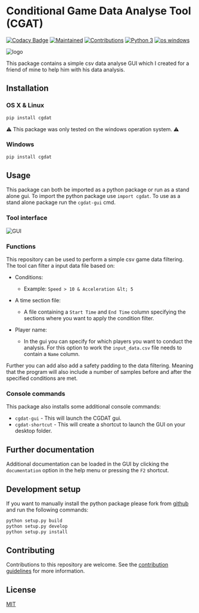 # Conditional Game Data Analyse Tool (CGAT)

[![Codacy Badge](https://api.codacy.com/project/badge/Grade/affacdc15e004c02a4bffe9bb1d65ae9)](https://www.codacy.com/app/rickstaa/CGDAT?utm_source=github.com&utm_medium=referral&utm_content=rickstaa/CGDAT&utm_campaign=Badge_Grade)
[![Maintained](https://img.shields.io/badge/maintained%3F-yes-brightgreen.svg?style=flat)](https://github.com/rickstaa/CGDAT/pulse)
[![Contributions](https://img.shields.io/badge/contributions-welcome-orange.svg)](contributing.md)
[![Python 3](https://img.shields.io/badge/python%203-3.7%20%7C%203.6%20%7C%203.5-green.svg)](https://www.python.org/)
[![os windows](https://img.shields.io/badge/os-windows-informational)](https://www.microsoft.com)

![logo](https://github.com/rickstaa/CGDAT/blob/master/cgdat/static/media/CGDAT_small.png)

This package contains a simple csv data analyse GUI which I created for a friend of mine to help him with his data analysis.

## Installation

### OS X & Linux

```sh
pip install cgdat
```

⚠ This package was only tested on the windows operation system. ⚠

### Windows

```sh
pip install cgdat
```

## Usage

This package can both be imported as a python package or run as a stand alone gui. To import the python package use `import cgdat`. To use as a stand alone package run the `cgdat-gui` cmd.

### Tool interface

![GUI](https://github.com/rickstaa/CGDAT/blob/master/cgdat/static/media/gui_overview.png)

### Functions

This repository can be used to perform a simple csv game data filtering. The tool can filter a input data file based on:

-   Conditions:
    -   Example: `Speed > 10 & Acceleration &lt; 5`

-   A time section file:
    -   A file containing a `Start Time` and `End Time` column specifying the sections where you want to apply the condition filter.

-   Player name:
    -   In the gui you can specify for which players you want to conduct the analysis. For this option to work the `input_data.csv` file needs to contain a `Name` column.

Further you can add also add a safety padding to the data filtering. Meaning that the program will also include a number of samples before and after the specified conditions are met.

### Console commands

This package also installs some additional console commands:

-   `cgdat-gui` - This will launch the CGDAT gui.
-   `cgdat-shortcut` - This will create a shortcut to launch the GUI on your desktop folder.

## Further documentation

Additional documentation can be loaded in the GUI by clicking the `documentation` option in the help menu or pressing the `F2` shortcut.

## Development setup

If you want to manually install the python package please fork from [github](https://github.com/rickstaa/CGDAT) and run the following commands:

```sh
python setup.py build
python setup.py develop
python setup.py install
```

## Contributing

Contributions to this repository are welcome. See the [contribution guidelines](contributing.md) for more information.

## License

[MIT](LICENSE)
